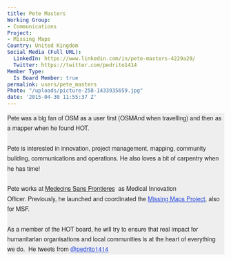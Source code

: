 ```yaml
---
title: Pete Masters
Working Group:
- Communications
Project:
- Missing Maps
Country: United Kingdom
Social Media (Full URL):
  LinkedIn: https://www.linkedin.com/in/pete-masters-4229a29/
  Twitter: https://twitter.com/pedrito1414
Member Type:
  Is Board Member: true
permalink: users/pete_masters
Photo: "/uploads/picture-258-1433935659.jpg"
date: '2015-04-30 11:55:37 Z'
---
```

<p style="box-sizing: border-box; margin: 0px; padding: 0px; border: 0px; font-size: 14px; color: #222222; font-family: 'Helvetica Neue', Arial, sans-serif; line-height: 23.3323993682861px; background-color: #eeeeee;">Pete was a big fan of OSM as a user first (OSMAnd when travelling) and then as a mapper when he found HOT.</p><p style="box-sizing: border-box; margin: 0px; padding: 0px; border: 0px; font-size: 14px; color: #222222; font-family: 'Helvetica Neue', Arial, sans-serif; line-height: 23.3323993682861px; background-color: #eeeeee;">&nbsp;</p><p style="box-sizing: border-box; margin: 0px; padding: 0px; border: 0px; font-size: 14px; color: #222222; font-family: 'Helvetica Neue', Arial, sans-serif; line-height: 23.3323993682861px; background-color: #eeeeee;">Pete is interested in innovation, project management, mapping, community building, communications and operations. He also loves a bit of carpentry when he has time!</p><p style="box-sizing: border-box; margin: 0px; padding: 0px; border: 0px; font-size: 14px; color: #222222; font-family: 'Helvetica Neue', Arial, sans-serif; line-height: 23.3323993682861px; background-color: #eeeeee;">&nbsp;</p><p style="box-sizing: border-box; margin: 0px; padding: 0px; border: 0px; font-size: 14px; color: #222222; font-family: 'Helvetica Neue', Arial, sans-serif; line-height: 23.3323993682861px; background-color: #eeeeee;">Pete works&nbsp;<span style="font-size: 14px; font-style: normal; font-variant-ligatures: normal; font-variant-caps: normal; font-weight: normal; font-family: 'Helvetica Neue', Arial, sans-serif;">at&nbsp;</span><a style="font-size: 14px; font-style: normal; font-variant-ligatures: normal; font-variant-caps: normal; font-weight: normal; font-family: 'Helvetica Neue', Arial, sans-serif;" href="https://www.msf.org.uk/">Medecins Sans Frontieres</a><span style="font-size: 14px; font-style: normal; font-variant-ligatures: normal; font-variant-caps: normal; font-weight: normal; font-family: 'Helvetica Neue', Arial, sans-serif;">&nbsp; as Medical Innovation Officer.&nbsp;</span><span style="font-family: 'Helvetica Neue', Arial, sans-serif; font-size: 14px;">Previously, he launched and coordinated the&nbsp;</span><a style="box-sizing: border-box; color: #2244dd; -webkit-appearance: none; outline: 0px;" href="http://wiki.openstreetmap.org/wiki/Missing_Maps_Project" rel="nofollow">Missing Maps Project</a>, also for MSF.<span style="font-family: 'Helvetica Neue', Arial, sans-serif; font-size: 14px;"><br></span></p><p style="box-sizing: border-box; margin: 0px; padding: 0px; border: 0px; font-size: 14px; color: #222222; font-family: 'Helvetica Neue', Arial, sans-serif; line-height: 23.3323993682861px; background-color: #eeeeee;">&nbsp;</p><p style="box-sizing: border-box; margin: 0px; padding: 0px; border: 0px; font-size: 14px; color: #222222; font-family: 'Helvetica Neue', Arial, sans-serif; line-height: 23.3323993682861px; background-color: #eeeeee;">As a member of the HOT board, he will try to ensure that real impact for humanitarian organisations and local communities is at the heart of everything we do. &nbsp;He tweets from&nbsp;<a style="box-sizing: border-box; color: #2244dd; -webkit-appearance: none; outline: 0px;" href="http://www.twitter.com/pedrito1414" rel="nofollow">@pedrito1414</a></p>
